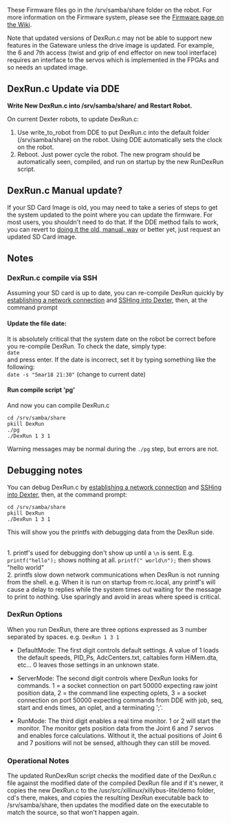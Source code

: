 These Firmware files go in the /srv/samba/share folder on the robot. For more information on the Firmware system, please see the [Firmware page on the Wiki](https://github.com/HaddingtonDynamics/Dexter/wiki/Firmware).

Note that updated versions of DexRun.c may not be able to support new features in the Gateware unless the drive image is updated. For example, the 6 and 7th access (twist and grip of end effector on new tool interface) requires an interface to the servos which is implemented in the FPGAs and so needs an updated image. 

## DexRun.c Update via DDE
**Write New DexRun.c into /srv/samba/share/ and Restart Robot.**

On current Dexter robots, to update DexRun.c:
1. Use write_to_robot from DDE to put DexRun.c into the default folder (/srv/samba/share) on the robot. Using DDE automatically sets the clock on the robot.
2. Reboot. Just power cycle the robot. The new program should be automatically seen, compiled, and run on startup by the new RunDexRun script.

## DexRun.c Manual update?

If your SD Card Image is old, you may need to take a series of steps to get the system updated to the point where you can update the firmware. For most users, you shouldn't need to do that. If the DDE method fails to work, you can revert to [doing it the old, manual, way](https://github.com/HaddingtonDynamics/Dexter/blob/5874064c494af0c98758fe08ea924fbc6244261e/Firmware/README.md#dexrunc-manual-update) or better yet, just request an updated SD Card image. 

## Notes

### DexRun.c compile via SSH
Assuming your SD card is up to date, you can re-compile DexRun quickly by [establishing a network connection](https://github.com/HaddingtonDynamics/Dexter/wiki/Dexter-Networking) and [SSHing into Dexter](https://github.com/HaddingtonDynamics/Dexter/wiki/Dexter-Networking#shell-access-via-ssh), then, at the command prompt

#### Update the file date:
It is absolutely critical that the system date on the robot be correct before you re-compile DexRun. To check the date, simply type:<br>
`date`
<br>and press enter. If the date is incorrect, set it by typing something like the following:<br>
`date -s "5mar18 21:30"`			(change to current date)

#### Run compile script 'pg'
And now you can compile DexRun.c<br>
````
cd /srv/samba/share
pkill DexRun
./pg
./DexRun 1 3 1
````
Warning messages may be normal during the `./pg` step, but errors are not.

## Debugging notes

You can debug DexRun.c by [establishing a network connection](https://github.com/HaddingtonDynamics/Dexter/wiki/Dexter-Networking) and [SSHing into Dexter](https://github.com/HaddingtonDynamics/Dexter/wiki/Dexter-Networking#shell-access-via-ssh), then, at the command prompt:

````
cd /srv/samba/share
pkill DexRun
./DexRun 1 3 1
````
This will show you the printfs with debugging data from the DexRun side. 

<br>1. printf's used for debugging don't show up until a `\n` is sent. E.g. `printf("hello");` shows nothing at all. `printf(" world\n");` then shows "hello world"
<br>2. printfs slow down network communications when DexRun is not running from the shell. e.g. When it is run on startup from rc.local, any printf's will cause a delay to replies while the system times out waiting for the message to print to nothing. Use sparingly and avoid in areas where speed is critical.

### DexRun Options
When you run DexRun, there are three options expressed as 3 number separated by spaces. e.g. `DexRun 1 3 1`

- DefaultMode: The first digit controls default settings. A value of 1 loads the default speeds, PID_Ps, AdcCenters.txt, caltables form HiMem.dta, etc... 0 leaves those settings in an unknown state.

- ServerMode: The second digit controls where DexRun looks for commands. 1 = a socket connection on part 50000 expecting raw joint position data, 2 = the command line expecting oplets, 3 = a socket connection on port 50000 expecting commands from DDE with job, seq, start and ends times, an oplet, and a terminating ';'.

- RunMode: The third digit enables a real time monitor. 1 or 2 will start the monitor. The monitor gets position data from the Joint 6 and 7 servos and enables force calculations. Without it, the actual positions of Joint 6 and 7 positions will not be sensed, although they can still be moved.

### Operational Notes

The updated RunDexRun script checks the modified date of the DexRun.c file against the modified date of the compiled DexRun file and if it's newer, it copies the new DexRun.c to the /usr/src/xillinux/xillybus-lite/demo folder, cd's there, makes, and copies the resulting DexRun executable back to /srv/samba/share, then updates the modified date on the executable to match the source, so that won't happen again.

